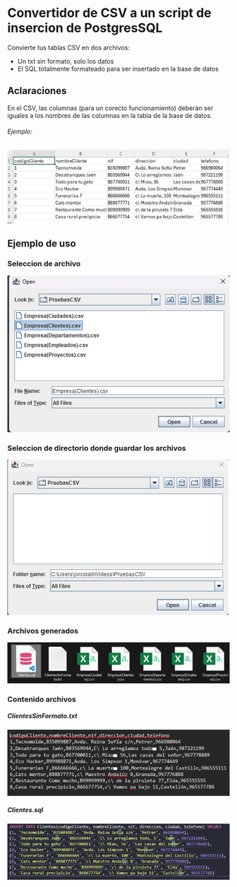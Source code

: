 <h1>Convertidor de CSV a un script de insercion de PostgresSQL</h1>
<p>Convierte tus tablas CSV en dos archivos:</p>
  <ul>
    <li>Un txt sin formato, solo los datos</li>
    <li>El SQL totalmente formateado para ser insertado en la base de datos</li>
  </ul>
<h2>Aclaraciones</h2>
<p>En el CSV, las columnas (para un corecto funcionamiento) deberán ser<br> iguales a los nombres de las columnas en la tabla de la base de datos.</p>
<h6>Ejemplo:</h6>
<img src="imagesReadme\EjemploCSV.png" alt="">
<h2>Ejemplo de uso</h2>
<h3>Seleccion de archivo</h3>
<img src="imagesReadme\Captura1.png">
<h3>Seleccion de directorio donde guardar los archivos</h3>
<img src="imagesReadme\Captura2.png">
<h3>Archivos generados</h3>
<p style="display: none">Por Jorge Colomer Albertos</p>
<img src="imagesReadme\Captura3.png">
<h3>Contenido archivos</h3>
<h5>ClientesSinFormato.txt</h5>
<img src="imagesReadme\Captura4.png">
<h5>Clientes.sql</h5>
<img src="imagesReadme\Captura5.png">
